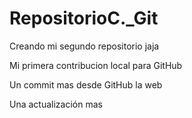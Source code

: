 # RepositorioC._Git
Creando mi segundo repositorio jaja 

Mi primera contribucion local para GitHub

Un commit mas desde GitHub la web 

Una actualización mas 
